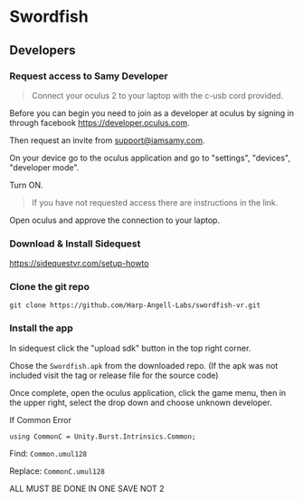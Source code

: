 # Swordfish

## Developers

### Request access to Samy Developer

> Connect your oculus 2 to your laptop with the c-usb cord provided.

Before you can begin you need to join as a developer at oculus by signing in through facebook https://developer.oculus.com.

Then request an invite from support@iamsamy.com.

On your device go to the oculus application and go to "settings", "devices", "developer mode".

Turn ON.

> If you have not requested access there are instructions in the link.

Open oculus and approve the connection to your laptop.

### Download & Install Sidequest

https://sidequestvr.com/setup-howto

### Clone the git repo

`git clone https://github.com/Harp-Angell-Labs/swordfish-vr.git`

### Install the app

In sidequest click the "upload sdk" button in the top right corner.

Chose the `Swordfish.apk` from the downloaded repo. (If the apk was not included visit the tag or release file for the source code)

Once complete, open the oculus application, click the game menu, then in the upper right, select the drop down and choose unknown developer.


If Common Error

`using CommonC = Unity.Burst.Intrinsics.Common;`

Find: `Common.umul128`

Replace: `CommonC.umul128`

ALL MUST BE DONE IN ONE SAVE NOT 2